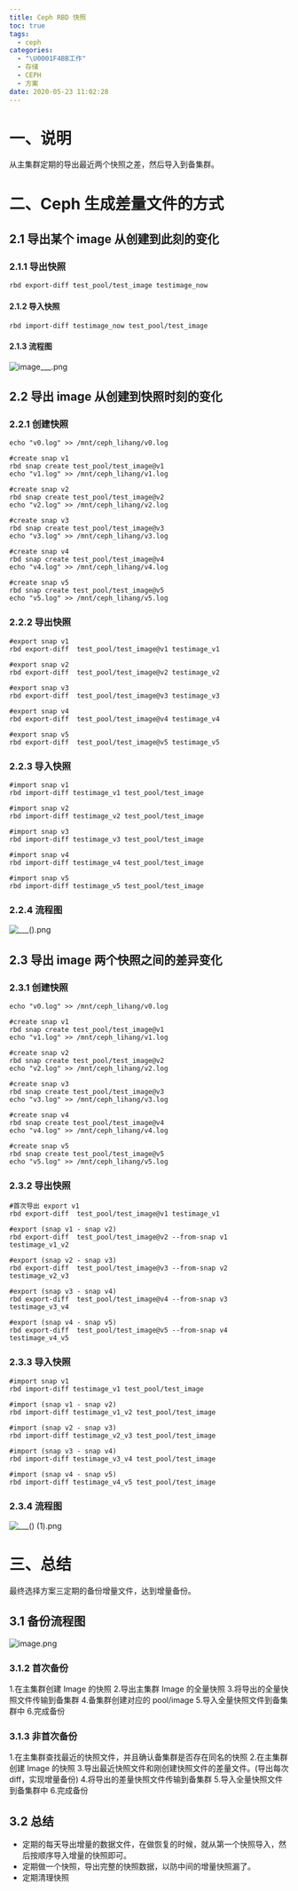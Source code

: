 ```yaml
---
title: Ceph RBD 快照
toc: true
tags:
  - ceph
categories:
  - "\U0001F4BB工作"
  - 存储
  - CEPH
  - 方案
date: 2020-05-23 11:02:28
---
```

# 一、说明
从主集群定期的导出最近两个快照之差，然后导入到备集群。

# 二、Ceph 生成差量文件的方式
## 2.1 导出某个 image 从创建到此刻的变化
### 2.1.1 导出快照
```plain
rbd export-diff test_pool/test_image testimage_now
```
#### 2.1.2 导入快照
```plain
rbd import-diff testimage_now test_pool/test_image
```
#### 2.1.3 流程图
![__image_____.png](https://upload-images.jianshu.io/upload_images/2099201-99e61d6804426e19.png)

## 2.2 导出 image 从创建到快照时刻的变化
### 2.2.1 创建快照
```plain
echo "v0.log" >> /mnt/ceph_lihang/v0.log
 
#create snap v1
rbd snap create test_pool/test_image@v1
echo "v1.log" >> /mnt/ceph_lihang/v1.log
 
#create snap v2
rbd snap create test_pool/test_image@v2
echo "v2.log" >> /mnt/ceph_lihang/v2.log
 
#create snap v3
rbd snap create test_pool/test_image@v3
echo "v3.log" >> /mnt/ceph_lihang/v3.log
 
#create snap v4
rbd snap create test_pool/test_image@v4
echo "v4.log" >> /mnt/ceph_lihang/v4.log
 
#create snap v5
rbd snap create test_pool/test_image@v5
echo "v5.log" >> /mnt/ceph_lihang/v5.log
```
### 2.2.2 导出快照
```plain
#export snap v1
rbd export-diff  test_pool/test_image@v1 testimage_v1
 
#export snap v2
rbd export-diff  test_pool/test_image@v2 testimage_v2
 
#export snap v3
rbd export-diff  test_pool/test_image@v3 testimage_v3
 
#export snap v4
rbd export-diff  test_pool/test_image@v4 testimage_v4
 
#export snap v5
rbd export-diff  test_pool/test_image@v5 testimage_v5
```
### 2.2.3 导入快照
```plain
#import snap v1
rbd import-diff testimage_v1 test_pool/test_image
 
#import snap v2
rbd import-diff testimage_v2 test_pool/test_image
 
#import snap v3
rbd import-diff testimage_v3 test_pool/test_image
 
#import snap v4
rbd import-diff testimage_v4 test_pool/test_image
 
#import snap v5
rbd import-diff testimage_v5 test_pool/test_image
```
### 2.2.4 流程图
![_______(____).png](https://upload-images.jianshu.io/upload_images/2099201-9f1412a4b99eeafe.png)

## 2.3 导出 image 两个快照之间的差异变化
### 2.3.1 创建快照
```plain
echo "v0.log" >> /mnt/ceph_lihang/v0.log
 
#create snap v1
rbd snap create test_pool/test_image@v1
echo "v1.log" >> /mnt/ceph_lihang/v1.log
 
#create snap v2
rbd snap create test_pool/test_image@v2
echo "v2.log" >> /mnt/ceph_lihang/v2.log
 
#create snap v3
rbd snap create test_pool/test_image@v3
echo "v3.log" >> /mnt/ceph_lihang/v3.log
 
#create snap v4
rbd snap create test_pool/test_image@v4
echo "v4.log" >> /mnt/ceph_lihang/v4.log
 
#create snap v5
rbd snap create test_pool/test_image@v5
echo "v5.log" >> /mnt/ceph_lihang/v5.log
```

### 2.3.2 导出快照
```plain
#首次导出 export v1
rbd export-diff  test_pool/test_image@v1 testimage_v1
 
#export (snap v1 - snap v2)
rbd export-diff  test_pool/test_image@v2 --from-snap v1 testimage_v1_v2
 
#export (snap v2 - snap v3)
rbd export-diff  test_pool/test_image@v3 --from-snap v2 testimage_v2_v3
 
#export (snap v3 - snap v4)
rbd export-diff  test_pool/test_image@v4 --from-snap v3 testimage_v3_v4
 
#export (snap v4 - snap v5)
rbd export-diff  test_pool/test_image@v5 --from-snap v4 testimage_v4_v5
```
### 2.3.3 导入快照
```plain
#import snap v1
rbd import-diff testimage_v1 test_pool/test_image
 
#import (snap v1 - snap v2)
rbd import-diff testimage_v1_v2 test_pool/test_image
 
#import (snap v2 - snap v3)
rbd import-diff testimage_v2_v3 test_pool/test_image
 
#import (snap v3 - snap v4)
rbd import-diff testimage_v3_v4 test_pool/test_image
 
#import (snap v4 - snap v5)
rbd import-diff testimage_v4_v5 test_pool/test_image
```
### 2.3.4 流程图
![_______(____) (1).png](https://upload-images.jianshu.io/upload_images/2099201-37c939912a17418f.png)

# 三、总结
最终选择方案三定期的备份增量文件，达到增量备份。

## 3.1 备份流程图
![image.png](https://upload-images.jianshu.io/upload_images/2099201-37a50e5ae3cf4e3a.png)

### 3.1.2 首次备份
  1.在主集群创建 Image 的快照
  2.导出主集群 Image 的全量快照
  3.将导出的全量快照文件传输到备集群
  4.备集群创建对应的 pool/image
  5.导入全量快照文件到备集群中
  6.完成备份
 

### 3.1.3 非首次备份
  1.在主集群查找最近的快照文件，并且确认备集群是否存在同名的快照
  2.在主集群创建 Image 的快照
  3.导出最近快照文件和刚创建快照文件的差量文件。(导出每次 diff，实现增量备份)
  4.将导出的差量快照文件传输到备集群
  5.导入全量快照文件到备集群中
  6.完成备份
 

## 3.2 总结
- 定期的每天导出增量的数据文件，在做恢复的时候，就从第一个快照导入，然后按顺序导入增量的快照即可。
- 定期做一个快照，导出完整的快照数据，以防中间的增量快照漏了。
- 定期清理快照
